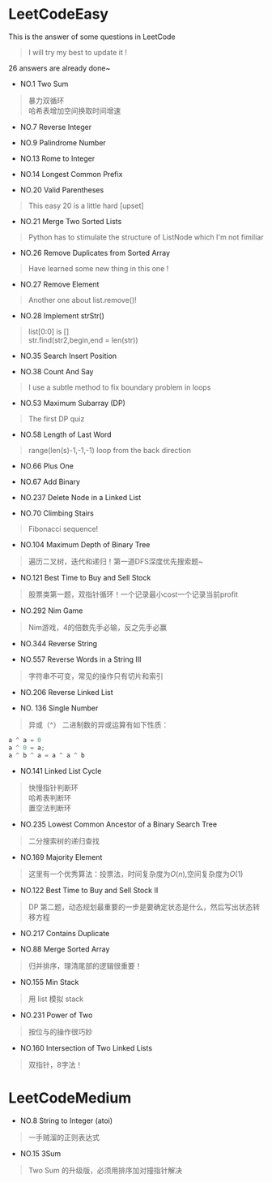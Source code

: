 # LeetCodeEasy

This is the answer of some questions in LeetCode  

> I will try my best to update it !  

26 answers are already done~  

* NO.1 Two Sum  

> 暴力双循环  
> 哈希表增加空间换取时间增速

* NO.7 Reverse Integer  

* NO.9 Palindrome Number  

* NO.13 Rome to Integer  

* NO.14 Longest Common Prefix 

* NO.20 Valid Parentheses  

> This easy 20 is a little hard \[upset\]

* NO.21 Merge Two Sorted Lists

> Python has to stimulate the structure of ListNode which I'm not fimiliar

* NO.26 Remove Duplicates from Sorted Array

> Have learned some new thing in this one !

* NO.27 Remove Element

> Another one about list.remove()!

* NO.28 Implement strStr()

> list[0:0] is []  
> str.find(str2,begin,end = len(str))

* NO.35 Search Insert Position

* NO.38 Count And Say

> I use a subtle method to fix boundary problem in loops

* NO.53 Maximum Subarray (DP)

> The first DP quiz

* NO.58 Length of Last Word

> range(len(s)-1,-1,-1) loop from the back direction

* NO.66 Plus One

* NO.67 Add Binary

* NO.237 Delete Node in a Linked List

* NO.70 Climbing Stairs

> Fibonacci sequence!

* NO.104 Maximum Depth of Binary Tree

> 遍历二叉树，迭代和递归！第一道DFS深度优先搜索题~

* NO.121 Best Time to Buy and Sell Stock

> 股票类第一题，双指针循环！一个记录最小cost一个记录当前profit

* NO.292 Nim Game

> Nim游戏，4的倍数先手必输，反之先手必赢

* NO.344 Reverse String

* NO.557 Reverse Words in a String III

> 字符串不可变，常见的操作只有切片和索引

* NO.206 Reverse Linked List

* NO. 136 Single Number

> 异或（^） 二进制数的异或运算有如下性质：

```Python
a ^ a = 0  
a ^ 0 = a;  
a ^ b ^ a = a ^ a ^ b
```


* NO.141 Linked List Cycle

> 快慢指针判断环  
> 哈希表判断环  
> 置空法判断环

* NO.235 Lowest Common Ancestor of a Binary Search Tree

> 二分搜索树的递归查找

* NO.169 Majority Element

> 这里有一个优秀算法：投票法，时间复杂度为$O(n)$,空间复杂度为$O(1)$

* NO.122 Best Time to Buy and Sell Stock II

> DP 第二题，动态规划最重要的一步是要确定状态是什么，然后写出状态转移方程

* NO.217 Contains Duplicate

* NO.88 Merge Sorted Array

> 归并排序，理清尾部的逻辑很重要！

* NO.155 Min Stack

> 用 list 模拟 stack

* NO.231 Power of Two

> 按位与的操作很巧妙

* NO.160 Intersection of Two Linked Lists

> 双指针，8字法！

# LeetCodeMedium

* NO.8 String to Integer (atoi)

> 一手贼溜的正则表达式

* NO.15 3Sum

> Two Sum 的升级版，必须用排序加对撞指针解决

